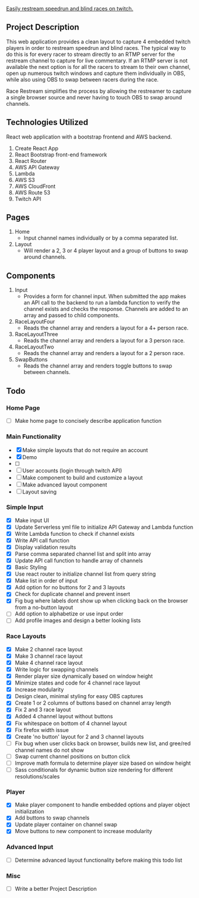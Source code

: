 [Easily restream speedrun and blind races on twitch.](https://racerestream.com)

## Project Description

This web application provides a clean layout to capture 4 embedded twitch players in order to restream speedrun and blind races. The typical way to do this is for every racer to stream directly to an RTMP server for the restream channel to capture for live commentary. If an RTMP server is not available the next option is for all the racers to stream to their own channel, open up numerous twitch windows and capture them individually in OBS, while also using OBS to swap between racers during the race.

Race Restream simplifies the process by allowing the restreamer to capture a single browser source and never having to touch OBS to swap around channels.

## Technologies Utilized

React web application with a bootstrap frontend and AWS backend.

1. Create React App
2. React Bootstrap front-end framework
3. React Router
4. AWS API Gateway
5. Lambda
6. AWS S3
7. AWS CloudFront
8. AWS Route 53
9. Twitch API

## Pages

1. Home
   - Input channel names individually or by a comma separated list.
2. Layout
   - Will render a 2, 3 or 4 player layout and a group of buttons to swap around channels.

## Components

1. Input
   - Provides a form for channel input. When submitted the app makes an API call to the backend to run a lambda function to verify the channel exists and checks the response. Channels are added to an array and passed to child components.
2. RaceLayoutFour
   - Reads the channel array and renders a layout for a 4+ person race.
3. RaceLayoutThree
   - Reads the channel array and renders a layout for a 3 person race.
4. RaceLayoutTwo
   - Reads the channel array and renders a layout for a 2 person race.
5. SwapButtons
   - Reads the channel array and renders toggle buttons to swap between channels.

## Todo

### Home Page

- [ ] Make home page to concisely describe application function

### Main Functionality

- [x] Make simple layouts that do not require an account
- [x] Demo
- [ ]
- [ ] User accounts (login through twitch API)
- [ ] Make component to build and customize a layout
- [ ] Make advanced layout component
- [ ] Layout saving

### Simple Input

- [x] Make input UI
- [x] Update Serverless yml file to initialize API Gateway and Lambda function
- [x] Write Lambda function to check if channel exists
- [x] Write API call function
- [x] Display validation results
- [x] Parse comma separated channel list and split into array
- [x] Update API call function to handle array of channels
- [x] Basic Styling
- [x] Use react router to initialize channel list from query string
- [x] Make list in order of input
- [x] Add option for no buttons for 2 and 3 layouts
- [x] Check for duplicate channel and prevent insert
- [x] Fig bug where labels dont show up when clicking back on the browser from a no-button layout
- [ ] Add option to alphabetize or use input order
- [ ] Add profile images and design a better looking lists

### Race Layouts

- [x] Make 2 channel race layout
- [x] Make 3 channel race layout
- [x] Make 4 channel race layout
- [x] Write logic for swapping channels
- [x] Render player size dynamically based on window height
- [x] Minimize states and code for 4 channel race layout
- [x] Increase modularity
- [x] Design clean, minimal styling for easy OBS captures
- [x] Create 1 or 2 columns of buttons based on channel array length
- [x] Fix 2 and 3 race layout
- [x] Added 4 channel layout without buttons
- [x] Fix whitespace on bottom of 4 channel layout
- [x] Fix firefox width issue
- [x] Create 'no button' layout for 2 and 3 channel layouts
- [ ] Fix bug when user clicks back on browser, builds new list, and gree/red channel names do not show
- [ ] Swap current channel positions on button click
- [ ] Improve math formula to determine player size based on window height
- [ ] Sass conditionals for dynamic button size rendering for different resolutions/scales

### Player

- [x] Make player component to handle embedded options and player object initialization
- [x] Add buttons to swap channels
- [x] Update player container on channel swap
- [x] Move buttons to new component to increase modularity

### Advanced Input

- [ ] Determine advanced layout functionality before making this todo list

### Misc

- [ ] Write a better Project Description
